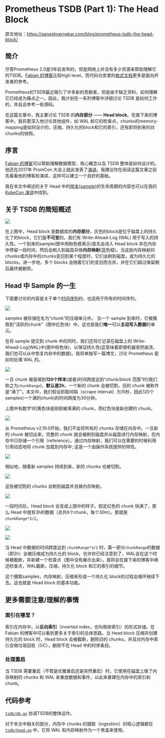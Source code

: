 
# Prometheus TSDB (Part 1): The Head Block

原文地址：https://ganeshvernekar.com/blog/prometheus-tsdb-the-head-block/

## 简介 

尽管Prometheus 2.0是3年前发布的，但是网络上并没有多少资源来帮助理解它的TSDB。[Fabian 的博客](https://fabxc.org/tsdb/)比较high level，而代码仓库里的[格式文档](https://github.com/prometheus/prometheus/tree/master/tsdb/docs/format)更多是面向开发者的参考。

Prometheus的TSDB最近吸引了许多新的贡献者，但是由于缺乏资料，如何理解它已经成为痛点之一。因此，我计划在一系列博客中详细讨论 TSDB 是如何工作的，并且会参考一些源码。

在这篇文章中，我主要讨论 TSDB 的**内存部分** —— **Head block**。在接下来的博客中，我将更深入地讨论其他组件，如 WAL 和它的检查点，chunks的memory-mapping是如何设计的，压缩，持久化的block和它的索引，还有即将到来的对chunks的快照。


## 序言

[Fabian 的博客](https://fabxc.org/tsdb/)可以帮助理解数据模型、核心概念以及 TSDB 整体是如何设计的。他还在2017年 PromCon 大会上就此发表了[演讲](https://www.youtube.com/watch?v=b_pEevMAC3I)。我建议你在阅读这篇文章之前先看看他的博客和演讲，这样可以建立一个良好的基础。

我在本文中阐述的关于 Head 中的[样本(sample)](https://prometheus.io/docs/concepts/data_model/#samples)的生命周期的内容也可以在我的 [KubeCon 演讲](https://www.youtube.com/watch?v=suMhZfg9Cuk)中找到。

## 关于 TSDB 的简短概述

![](https://ganeshvernekar.com/blog/img/tsdb1.svg)

在上图中，Head block 是数据库的**内存部分**，灰色的block是位于磁盘上的持久化了的block，它们是**不可变**的。我们有 Write-Ahead-Log (WAL) 用于写入的持久性。一个到来的sample(图中用粉色框表示)首先会进入 Head block 并在内存中停留一段时间，然后会刷入到磁盘并做**内存映射**(蓝色框)。当这些内存映射的chunks或内存中的chunks变旧到某个程度时，它们会刷到磁盘，成为持久化的 blocks。进一步地，多个 blocks 会随着它们的变旧而合并，并在它们超过保留期后最终被删除。

## Head 中 Sample 的一生

下面要讨论的内容是关于单个[时间序列](https://prometheus.io/docs/concepts/data_model/)的，也适用于所有的时间序列。

![](https://ganeshvernekar.com/blog/img/tsdb2.svg)

samples 被存储在名为“chunk”的压缩单元中。 当一个 sample 到来时，它被摄取到“活跃的chunk”（图中红色块）中。这也是我们**唯一**可以**主动写入数据**的单元。


在将 sample 提交到 chunk 中的同时，我们还将它记录在磁盘上的 Write-Ahead-Log(WAL)中(图中棕色块)，以保证持久性(这意味着即使机器突然崩溃，我们也可以从中恢复内存中的数据)。我将单独写一篇博文，讨论 Prometheus 是如何处理 WAL 的。

![](https://ganeshvernekar.com/blog/img/tsdb3.svg)

一旦 chunk 被装填到**120个样本**(或者)时间跨度达到“chunk/block 范围”时(我们称之为`chunkRange`)，**默认是2h**，一个新的 chunk 会被切割，旧的 chunk 被称作是“满了”。本文中，我们假设抓取间隔（scrape interval）为15秒，因此120个samples(一个满的chunk)的时间跨度为30分钟。

上图中有数字1的黄色块是刚刚被填满的 chunk，而红色块是新创建的 chunk。

![](https://ganeshvernekar.com/blog/img/tsdb4.svg)

从 Prometheus v2.19.0开始，我们不会将所有的 chunks 存储在内存中。一旦新的 chunk 被切出来，完整的 chunk 就会被刷到磁盘并从磁盘进行内存映射，在内存中只存储一个引用（reference）。通过内存映射，我们可以在需要的时候利用引用动态地将 chunk 加载到内存中; 这是一个由操作系统提供的特性。

![](https://ganeshvernekar.com/blog/img/tsdb5.svg)

相似地，随着新 samples 持续到来，新的 chunks 也被切割。

![](https://ganeshvernekar.com/blog/img/tsdb6.svg)

这些被切割的 chunks 会刷到磁盘并且做内存映射。

![](https://ganeshvernekar.com/blog/img/tsdb7.svg)

一段时间后，Head block 会变成上图中的样子。假定红色的 chunk 快满了，那么 Head 中就有3h的数据（总共6个chunk，每个30m）。那就是 `chunkRange*3/2`。

![](https://ganeshvernekar.com/blog/img/tsdb8.svg)

![](https://ganeshvernekar.com/blog/img/tsdb9.svg)

当 Head 中数据的时间跨度达到 `chunkRange*3/2` 时，第一部分`chunkRange`的数据（即2h）会被压缩成为持久化的 block。也许你已经注意到了，WAL会在这个时候被截断，并新建一个检查点（图中没有展示出来）。我将会在接下来的博客中阐述检查点，WAL截断，压缩，持久化 block 和它的索引的细节。

这个摄取samples，内存映射，压缩来形成一个持久化 block的过程会循环继续下去。这也就是 Head block 的基本功能。

## 更多需要注意/理解的事情

### 索引在哪里？

索引在内存中，以**反向索引**（inverted index，也叫倒排索引）的形式存储。在 Fabian 的博客中可以看到更多关于索引的总体思路。当 Head block 压缩并创建持久化的 block 时，Head block 会被截断，删除旧的 chunks，并且对内存中索引会做垃圾回收（GC），删除不在 Head 中的时序条目。

### 处理重启

当 TSDB 需要重启（不管是优雅重启还是突然重启）时，它使用在磁盘上做了内存映射的 chunks 和 WAL 来重放数据和事件，以此来重建在内存中的索引和 chunk。

## 代码参考

[`tsdb/db.go`](https://github.com/prometheus/prometheus/blob/master/tsdb/db.go) 协调TSDB的整体运作。

对于本文中相关的部分，内存中 chunks 的摄取（ingestion）的核心逻辑都在 [`tsdb/head.go`](https://github.com/prometheus/prometheus/blob/master/tsdb/head.go) 中，它将 WAL 和内存映射作为一个黑盒来使用。
